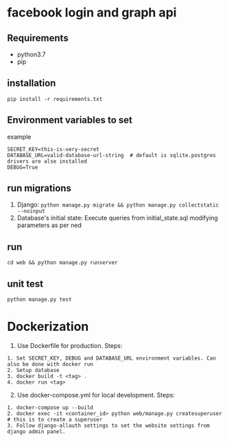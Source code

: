 # facebook login and graph api

## Requirements
- python3.7
- pip

## installation
`pip install -r requirements.txt`

## Environment variables to set
example
```
SECRET_KEY=this-is-very-secret
DATABASE_URL=valid-database-url-string  # default is sqlite.postgres drivers are alse installed
DEBUG=True
```

## run migrations
1. Django: `python manage.py migrate && python manage.py collectstatic --noinput`
2. Database's initial state: Execute queries from initial_state.sql modifying parameters as per ned


## run
`cd web && python manage.py runserver`

## unit test
`python manage.py test`


# Dockerization
1. Use Dockerfile for production. Steps:
```
1. Set SECRET_KEY, DEBUG and DATABASE_URL environment variables. Can also be done with docker run
2. Setup database
3. docker build -t <tag> .
4. docker run <tag>
```

2. Use docker-compose.yml for local development. Steps:
```
1. docker-compose up --build
2. docker exec -it <container_id> python web/manage.py createsuperuser  # this is to create a superuser
3. Follow django-allauth settings to set the website settings from django admin panel.
```
